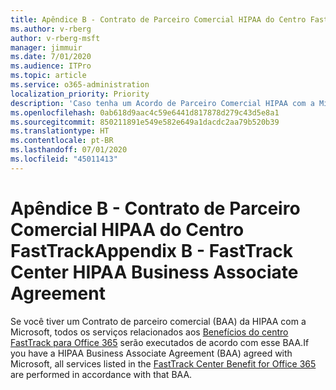 ```yaml
---
title: Apêndice B - Contrato de Parceiro Comercial HIPAA do Centro FastTrack
ms.author: v-rberg
author: v-rberg-msft
manager: jimmuir
ms.date: 7/01/2020
ms.audience: ITPro
ms.topic: article
ms.service: o365-administration
localization_priority: Priority
description: 'Caso tenha um Acordo de Parceiro Comercial HIPAA com a Microsoft para os serviços do FastTrack, todos os serviços relacionados no Benefícios do Centro FastTrack para Office 365 estarão incluídos neste Acordo, com exceção de:'
ms.openlocfilehash: 0ab618d9aac4c59e6441d817878d279c43d5e8a1
ms.sourcegitcommit: 850211891e549e582e649a1dacdc2aa79b520b39
ms.translationtype: HT
ms.contentlocale: pt-BR
ms.lasthandoff: 07/01/2020
ms.locfileid: "45011413"
---
```

# <a name="appendix-b---fasttrack-center-hipaa-business-associate-agreement"></a><span data-ttu-id="482bd-103">Apêndice B - Contrato de Parceiro Comercial HIPAA do Centro FastTrack</span><span class="sxs-lookup"><span data-stu-id="482bd-103">Appendix B - FastTrack Center HIPAA Business Associate Agreement</span></span>

<span data-ttu-id="482bd-104">Se você tiver um Contrato de parceiro comercial (BAA) da HIPAA com a Microsoft, todos os serviços relacionados aos [Benefícios do centro FastTrack para Office 365](O365-fasttrack-benefit-for-office-365.md) serão executados de acordo com esse BAA.</span><span class="sxs-lookup"><span data-stu-id="482bd-104">If you have a HIPAA Business Associate Agreement (BAA) agreed with Microsoft, all services listed in the [FastTrack Center Benefit for Office 365](O365-fasttrack-benefit-for-office-365.md) are performed in accordance with that BAA.</span></span>


